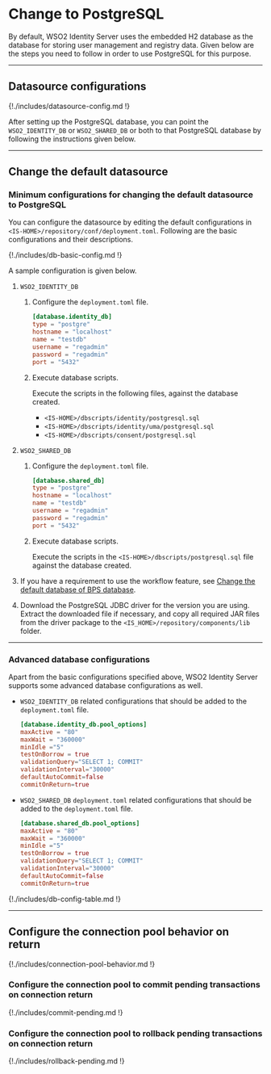 # Change to PostgreSQL

By default, WSO2 Identity Server uses the embedded H2 database as the database
for storing user management and registry data. Given below are the steps
you need to follow in order to use PostgreSQL for this purpose.

---

## Datasource configurations

{!./includes/datasource-config.md !}
                       
After setting up the PostgreSQL database, you can point the `WSO2_IDENTITY_DB` or 
`WSO2_SHARED_DB` or both to that PostgreSQL database by following the instructions given below.

---

## Change the default datasource

### Minimum configurations for changing the default datasource to PostgreSQL
 
You can configure the datasource by editing the default configurations in `<IS-HOME>/repository/conf/deployment.toml`. Following are the basic configurations and their descriptions. 

{!./includes/db-basic-config.md !} 
 
A sample configuration is given below.

1. `WSO2_IDENTITY_DB` 

    1. Configure the `deployment.toml` file.

        ``` toml
        [database.identity_db]
        type = "postgre"
        hostname = "localhost"
        name = "testdb"
        username = "regadmin"
        password = "regadmin"
        port = "5432"
        ```
    
    2.  Execute database scripts.
    
        Execute the scripts in the following files, against the database created.
        
        - `<IS-HOME>/dbscripts/identity/postgresql.sql`
        - `<IS-HOME>/dbscripts/identity/uma/postgresql.sql`
        - `<IS-HOME>/dbscripts/consent/postgresql.sql`
        
2. `WSO2_SHARED_DB`
    
    1.  Configure the `deployment.toml` file.

        ``` toml
        [database.shared_db]
        type = "postgre"
        hostname = "localhost"
        name = "testdb"
        username = "regadmin"
        password = "regadmin"
        port = "5432"
        ```
        
    2.  Execute database scripts.
    
        Execute the scripts in the `<IS-HOME>/dbscripts/postgresql.sql` file against the database created.
        
3. If you have a requirement to use the workflow feature, see [Change the default database of BPS database]({{base_path}}/deploy/change-datasource-bpsds).
    
4.  Download the PostgreSQL JDBC driver for the version you are using. Extract the downloaded file if necessary, and copy all required JAR files from the driver package to the `<IS_HOME>/repository/components/lib` folder.

---           

### Advanced database configurations

Apart from the basic configurations specified above, WSO2 Identity Server supports some advanced database configurations as well.

-	`WSO2_IDENTITY_DB` related configurations that should be added to the `deployment.toml` file.
    
	``` toml
	[database.identity_db.pool_options]
	maxActive = "80"
	maxWait = "360000"
	minIdle ="5"
	testOnBorrow = true
	validationQuery="SELECT 1; COMMIT"
	validationInterval="30000"
	defaultAutoCommit=false
	commitOnReturn=true
	```
   
-	`WSO2_SHARED_DB` `deployment.toml` related configurations that should be added to the `deployment.toml` file.
	
	```toml
	[database.shared_db.pool_options]
	maxActive = "80"
	maxWait = "360000"
	minIdle ="5"
	testOnBorrow = true
	validationQuery="SELECT 1; COMMIT"
	validationInterval="30000"
	defaultAutoCommit=false
	commitOnReturn=true
  	```

{!./includes/db-config-table.md !}


---
  
## Configure the connection pool behavior on return 

{!./includes/connection-pool-behavior.md !}

### Configure the connection pool to commit pending transactions on connection return
        
{!./includes/commit-pending.md !}

### Configure the connection pool to rollback pending transactions on connection return

{!./includes/rollback-pending.md !}